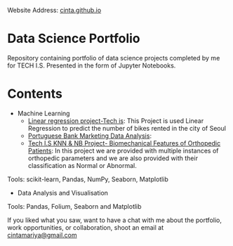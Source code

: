 Website Address: [cinta.github.io](https://cintamariyatomy.github.io/cinta.github.io/)

# Data Science Portfolio

Repository containing portfolio of data science projects completed by me for TECH I.S. Presented in the form of Jupyter Notebooks.

# Contents
* Machine Learning
   * [Linear regression project-Tech is](https://github.com/cintamariyatomy/cinta.github.io/blob/main/Linear%20regression%20project-Tech%20is.ipynb): This Project is used Linear Regression to predict the number of bikes rented in the city of Seoul
   * [Portuguese Bank Marketing Data Analysis](https://github.com/cintamariyatomy/cinta.github.io/blob/main/Tech%20I.S%20Assignment%20Portuguese%20Bank%20Marketing%20Data%20Analysis.ipynb):
   * [Tech I.S KNN & NB Project- Biomechanical Features of Orthopedic Patients](https://github.com/cintamariyatomy/cinta.github.io/blob/main/Tech%20I.S%20KNN%20%26%20NB%20Project-%20Biomechanical%20Features%20of%20Orthopedic%20Patients.ipynb): In this project we are provided with multiple instances of orthopedic parameters and we are also provided with their classification as Normal or Abnormal.

Tools: scikit-learn, Pandas, NumPy, Seaborn, Matplotlib

* Data Analysis and Visualisation

Tools: Pandas, Folium, Seaborn and Matplotlib

If you liked what you saw, want to have a chat with me about the portfolio, work opportunities, or collaboration, shoot an email at cintamariya@gmail.com
